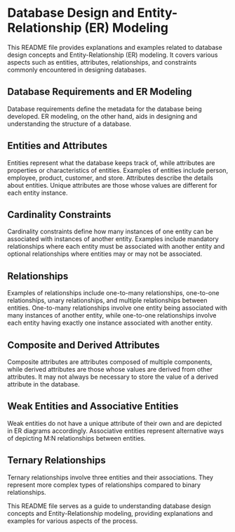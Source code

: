 # Database Design and Entity-Relationship (ER) Modeling

This README file provides explanations and examples related to database design concepts and Entity-Relationship (ER) modeling. It covers various aspects such as entities, attributes, relationships, and constraints commonly encountered in designing databases.

## Database Requirements and ER Modeling

Database requirements define the metadata for the database being developed. ER modeling, on the other hand, aids in designing and understanding the structure of a database.

## Entities and Attributes

Entities represent what the database keeps track of, while attributes are properties or characteristics of entities. Examples of entities include person, employee, product, customer, and store. Attributes describe the details about entities. Unique attributes are those whose values are different for each entity instance.

## Cardinality Constraints

Cardinality constraints define how many instances of one entity can be associated with instances of another entity. Examples include mandatory relationships where each entity must be associated with another entity and optional relationships where entities may or may not be associated.

## Relationships

Examples of relationships include one-to-many relationships, one-to-one relationships, unary relationships, and multiple relationships between entities. One-to-many relationships involve one entity being associated with many instances of another entity, while one-to-one relationships involve each entity having exactly one instance associated with another entity.

## Composite and Derived Attributes

Composite attributes are attributes composed of multiple components, while derived attributes are those whose values are derived from other attributes. It may not always be necessary to store the value of a derived attribute in the database.

## Weak Entities and Associative Entities

Weak entities do not have a unique attribute of their own and are depicted in ER diagrams accordingly. Associative entities represent alternative ways of depicting M:N relationships between entities.

## Ternary Relationships

Ternary relationships involve three entities and their associations. They represent more complex types of relationships compared to binary relationships.

This README file serves as a guide to understanding database design concepts and Entity-Relationship modeling, providing explanations and examples for various aspects of the process.
